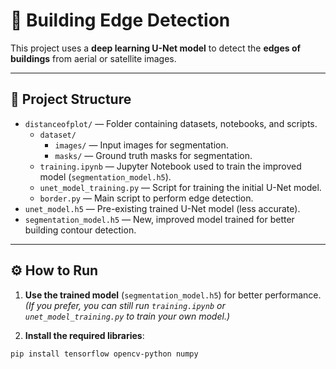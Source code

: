 # 🏢 Building Edge Detection

This project uses a **deep learning U-Net model** to detect the **edges of buildings** from aerial or satellite images.

---

## 📂 Project Structure

- `distanceofplot/` — Folder containing datasets, notebooks, and scripts.
  - `dataset/`
    - `images/` — Input images for segmentation.
    - `masks/` — Ground truth masks for segmentation.
  - `training.ipynb` — Jupyter Notebook used to train the improved model (`segmentation_model.h5`).
  - `unet_model_training.py` — Script for training the initial U-Net model.
  - `border.py` — Main script to perform edge detection.
- `unet_model.h5` — Pre-existing trained U-Net model (less accurate).
- `segmentation_model.h5` — New, improved model trained for better building contour detection.

---

## ⚙️ How to Run

1. **Use the trained model** (`segmentation_model.h5`) for better performance.  
   *(If you prefer, you can still run `training.ipynb` or `unet_model_training.py` to train your own model.)*

2. **Install the required libraries**:

```bash
pip install tensorflow opencv-python numpy
